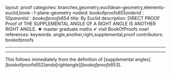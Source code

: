 layout: proof
categories: branches,geometry,euclidean-geometry,elements-euclid,book--1-plane-geometry
nodeid: bookofproofs$655
orderid: 50
parentid: bookofproofs$654
title: By Euclid
description: DIRECT PROOF Proof of THE SUPPLEMENTAL ANGLE OF A RIGHT ANGLE IS ANOTHER RIGHT ANGLE. &#9733; master graduate maths &#10004; visit BookOfProofs now!
references: 
keywords: angle,another,right,supplemental,proof
contributors: bookofproofs

---


---

This follows immediately from the definition of [supplemental angles][bookofproofs$652] and a [right angle][bookofproofs$653].